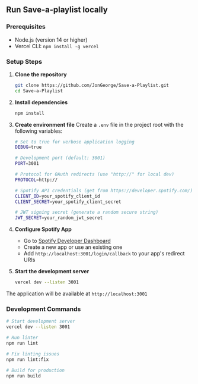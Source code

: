 
## Run Save-a-playlist locally

### Prerequisites
- Node.js (version 14 or higher)
- Vercel CLI: `npm install -g vercel`

### Setup Steps

1. **Clone the repository**
   ```bash
   git clone https://github.com/JonGeorge/Save-a-Playlist.git
   cd Save-a-Playlist
   ```

2. **Install dependencies**
   ```bash
   npm install
   ```

3. **Create environment file**
   Create a `.env` file in the project root with the following variables:
   ```bash
   # Set to true for verbose application logging
   DEBUG=true

   # Development port (default: 3001)
   PORT=3001

   # Protocol for OAuth redirects (use "http://" for local dev)
   PROTOCOL=http://

   # Spotify API credentials (get from https://developer.spotify.com/)
   CLIENT_ID=your_spotify_client_id
   CLIENT_SECRET=your_spotify_client_secret

   # JWT signing secret (generate a random secure string)
   JWT_SECRET=your_random_jwt_secret
   ```

4. **Configure Spotify App**
   - Go to [Spotify Developer Dashboard](https://developer.spotify.com/dashboard)
   - Create a new app or use an existing one
   - Add `http://localhost:3001/login/callback` to your app's redirect URIs

5. **Start the development server**
   ```bash
   vercel dev --listen 3001
   ```

The application will be available at `http://localhost:3001`

### Development Commands
```bash
# Start development server
vercel dev --listen 3001

# Run linter
npm run lint

# Fix linting issues
npm run lint:fix

# Build for production
npm run build
```

